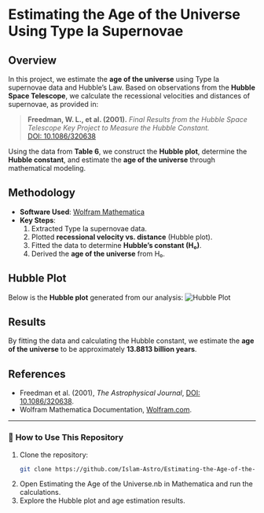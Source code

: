# **Estimating the Age of the Universe Using Type Ia Supernovae**

## **Overview**
In this project, we estimate the **age of the universe** using Type Ia supernovae data and Hubble’s Law. Based on observations from the **Hubble Space Telescope**, we calculate the recessional velocities and distances of supernovae, as provided in:

> **Freedman, W. L., et al. (2001).** *Final Results from the Hubble Space Telescope Key Project to Measure the Hubble Constant.*  
> [DOI: 10.1086/320638](https://doi.org/10.1086/320638)

Using the data from **Table 6**, we construct the **Hubble plot**, determine the **Hubble constant**, and estimate the **age of the universe** through mathematical modeling.

## **Methodology**
- **Software Used**: [Wolfram Mathematica](https://www.wolfram.com/mathematica/)
- **Key Steps**:
  1. Extracted Type Ia supernovae data.
  2. Plotted **recessional velocity vs. distance** (Hubble plot).
  3. Fitted the data to determine **Hubble’s constant (H₀)**.
  4. Derived the **age of the universe** from H₀.

## **Hubble Plot**
Below is the **Hubble plot** generated from our analysis:
![Hubble Plot](https://github.com/user-attachments/assets/ff16e4ea-f5a8-4ebe-944f-c6983560ec25)

## **Results**
By fitting the data and calculating the Hubble constant, we estimate the **age of the universe** to be approximately **13.8813 billion years**.

## **References**
- Freedman et al. (2001), *The Astrophysical Journal*, [DOI: 10.1086/320638](https://doi.org/10.1086/320638).
- Wolfram Mathematica Documentation, [Wolfram.com](https://www.wolfram.com/).

---

### 🔗 **How to Use This Repository**
1. Clone the repository:
   ```bash
   git clone https://github.com/Islam-Astro/Estimating-the-Age-of-the-Universe.git
2. Open Estimating the Age of the Universe.nb in Mathematica and run the calculations.
3. Explore the Hubble plot and age estimation results.

